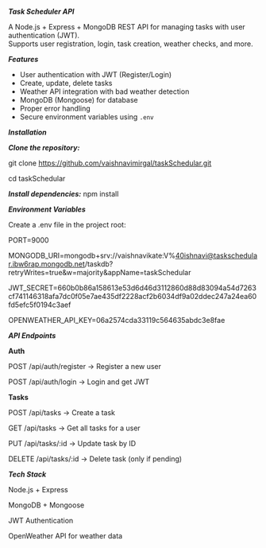 ***Task Scheduler API***

A Node.js + Express + MongoDB REST API for managing tasks with user authentication (JWT).  
Supports user registration, login, task creation, weather checks, and more.

***Features***

- User authentication with JWT (Register/Login)
- Create, update, delete tasks
- Weather API integration with bad weather detection
- MongoDB (Mongoose) for database
- Proper error handling
- Secure environment variables using `.env`

***Installation***

***Clone the repository:***

git clone https://github.com/vaishnavimirgal/taskSchedular.git

cd taskSchedular

***Install dependencies:***
npm install

***Environment Variables***

Create a .env file in the project root:

PORT=9000

MONGODB_URI=mongodb+srv://vaishnavikate:V%40ishnavi@taskschedular.ibw6rap.mongodb.net/taskdb?retryWrites=true&w=majority&appName=taskSchedular

JWT_SECRET=660b0b86a158613e53d6d46d3112860d88d83094a54d7263cf741146318afa7dc0f05e7ae435df2228acf2b6034df9a02ddec247a24ea60fd5efc5f0194c3aef

OPENWEATHER_API_KEY=06a2574cda33119c564635abdc3e8fae


***API Endpoints***

**Auth**

POST /api/auth/register → Register a new user

POST /api/auth/login → Login and get JWT

**Tasks**

POST /api/tasks → Create a task

GET /api/tasks → Get all tasks for a user

PUT /api/tasks/:id → Update task by ID

DELETE /api/tasks/:id → Delete task (only if pending)

***Tech Stack***

Node.js + Express

MongoDB + Mongoose

JWT Authentication

OpenWeather API for weather data


